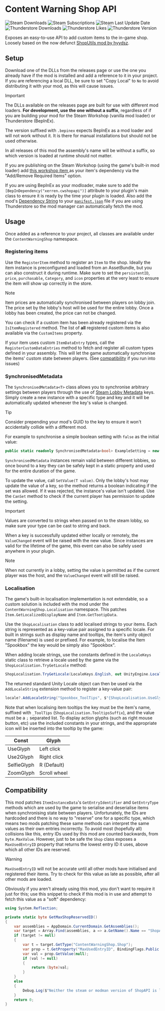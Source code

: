Content Warning Shop API
===

![Steam Downloads](https://img.shields.io/steam/downloads/3408837293?style=flat-square&logo=steam&label=Downloads&link=https%3A%2F%2Fsteamcommunity.com%2Fsharedfiles%2Ffiledetails%2F%3Fid%3D3408837293)
![Steam Subscriptions](https://img.shields.io/steam/subscriptions/3408837293?style=flat-square&logo=steam&label=Subscriptions&link=https%3A%2F%2Fsteamcommunity.com%2Fsharedfiles%2Ffiledetails%2F%3Fid%3D3408837293)
![Steam Last Update Date](https://img.shields.io/steam/update-date/3408837293?style=flat-square&logo=steam&label=Updated&link=https%3A%2F%2Fsteamcommunity.com%2Fsharedfiles%2Ffiledetails%2F%3Fid%3D3408837293)
![Thunderstore Downloads](https://img.shields.io/thunderstore/dt/Xerren/ShopAPI?style=flat-square&logo=thunderstore&label=Downloads&link=https%3A%2F%2Fthunderstore.io%2Fc%2Fcontent-warning%2Fp%2FXerren%2FShopAPI%2F)
![Thunderstore Likes](https://img.shields.io/thunderstore/likes/Xerren/ShopAPI?style=flat-square&logo=thunderstore&label=Likes&link=https%3A%2F%2Fthunderstore.io%2Fc%2Fcontent-warning%2Fp%2FXerren%2FShopAPI%2F)
![Thunderstore Version](https://img.shields.io/thunderstore/v/Xerren/ShopAPI?style=flat-square&logo=thunderstore&label=Version&link=https%3A%2F%2Fthunderstore.io%2Fc%2Fcontent-warning%2Fp%2FXerren%2FShopAPI%2F)

Exposes an easy-to-use API to add custom items to the in-game shop. Loosely based on the now defunct [ShopUtils mod by hyydsz](https://github.com/hyydsz/ContentWarningShopUtils).

## Setup

Download one of the DLLs from the releases page or use the one you already have if the mod is installed and add a reference to it in your project. If you are referencing a local DLL, be sure to set "Copy Local" to `No` to avoid distributing it with your mod, as this will cause issues.

> [!IMPORTANT]
> The DLLs available on the releases page are built for use with different mod loaders. **For development, use the one without a suffix**, regardless of if you are building your mod for the Steam Workshop (vanilla mod loader) or Thunderstore (BepInEx).
>
> The version suffixed with `.bepinex` expects BepInEx as a mod loader and will not work without it. It is there for manual installations but should not be used otherwise.
>
> In all releases of this mod the assembly's name will be without a suffix, so which version is loaded at runtime should not matter.

If you are publishing on the Steam Workshop (using the game's built-in mod loader) add [this workshop item ](https://steamcommunity.com/sharedfiles/filedetails/?id=3408837293) as your item's dependency via the "Add/Remove Required Items" option.

If you are using BepInEx as your modloader, make sure to add the `[BepInDependency("xerren.cwshopapi")]` attribute to your plugin's main class to ensure it is ready by the time your plugin is loaded. Also add the mod's [Dependency String](https://thunderstore.io/c/content-warning/p/Xerren/ShopAPI/) to your [`manifest.json`](https://thunderstore.io/c/content-warning/create/docs/) file if you are using Thunderstore so the mod manager can automatically fetch the mod.

## Usage

Once added as a reference to your project, all classes are available under the `ContentWarningShop` namespace. 

### Registering items

Use the `RegisterItem` method to register an `Item` to the shop. Ideally the item instance is preconfigured and loaded from an AssetBundle, but you can also construct it during runtime.
Make sure to set the `persistentID`, `price`, `purchasable`, `Category`, and `icon` properties at the very least to ensure the item will show up correctly in the store.

> [!NOTE]
> Item prices are automatically synchronised between players on lobby join. The price set by the lobby's host will be used for the entire lobby. Once a lobby has been created, the price can not be changed.

You can check if a custom item has been already registered via the `IsItemRegistered` method. The list of **all** registered custom items is also available via the `CustomItems` property.

If your item uses custom `ItemDataEntry` types, call the `RegisterCustomDataEntries` method to fetch and register all custom types defined in your assembly. This will let the game automatically synchronise the items' custom state between players. (See [compatibility](#compatibility) if you run into issues)

### SynchronisedMetadata

The `SynchronisedMetadata<T>` class allows you to synchronise arbitrary settings between players through the use of [Steam Lobby Metadata](https://partner.steamgames.com/doc/features/multiplayer/matchmaking#6) keys. Simply create a new instance with a specific type and key and it will be automatically updated whenever the key's value is changed.

> [!TIP]
> Consider prepending your mod's GUID to the key to ensure it won't accidentally collide with a different mod. 

For example to synchronise a simple boolean setting with `false` as the initial value:
```csharp
public static readonly SynchronisedMetadata<bool> ExampleSetting = new("ExampleSetting", false);
```
`SynchronisedMetadata` instances remain valid between different lobbies, so once bound to a key they can be safely kept in a static property and used for the entire duration of the game.

To update the value, call `SetValue(T value)`. Only the lobby's host may update the value of a key, so the method returns a boolean indicating if the set was allowed. If it was rejected, the instance's value isn't updated. Use the `CanSet` method to check if the current player has permission to update the setting.

> [!IMPORTANT]  
> Values are converted to strings when passed on to the steam lobby, so make sure your type can be cast to string and back.

When a key is successfully updated either locally or remotely, the `ValueChanged` event will be raised with the new value. Since instances are valid for the lifetime of the game, this event can also be safely used anywhere in your plugin.

> [!NOTE]
> When not currently in a lobby, setting the value is permitted as if the current player was the host, and the `ValueChanged` event will still be raised.

### Localisation

The game's built-in localisation implementation is not extendable, so a custom solution is included with the mod under the `ContentWarningShop.Localisation` namespace. This patches `Item.GetLocalizedDisplayName` and `Item.GetTootipData`.

Use the `ShopLocalisation` class to add localised strings to your items. Each string is represented as a key-value pair assigned to a specific locale. For built in strings such as display name and tooltips, the item's unity object name (filename) is used or prefixed. For example, to localise the Item "Spookbox" the key would be simply also "Spookbox".

When adding locale strings, use the constants defined in the `LocaleKeys` static class to retrieve a locale used by the game via the `ShopLocalisation.TryGetLocale` method:

```csharp
ShopLocalisation.TryGetLocale(LocaleKeys.English, out UnityEngine.Localization.Locale locale);
```

The returned standard Unity Locale object can then be used via the `AddLocaleString` extension method to register a key-value pair:

```csharp
locale?.AddLocaleString("Spookbox_ToolTips", $"{ShopLocalisation.UseGlyphString} Play;{ShopLocalisation.Use2GlyphString} Next Track");
```

Note that when localising item tooltips the key must be the item's name, suffixed with `_ToolTips` (`ShopLocalisation.TooltipsSuffix`), and the value must be a `;` separated list. To display action glyphs (such as right mouse button, etc) use the included constants in your strings, and the appropriate icon will be inserted into the tooltip by the game:

| Const | Glyph |
| -------- | ------- |
| UseGlyph | Left click |
| Use2Glyph | Right click |
| SelfieGlyph | R (Default) |
| ZoomGlyph | Scroll wheel |


## Compatibility

This mod patches `ItemInstanceData`'s `GetEntryIdentifier` and `GetEntryType` methods which are used by the game to serialise and deserialise items when synchronising state between players. Unfortunately, the IDs are hardcoded and there is no way to "reserve" one for a specific type, which means two mods patching these same methods can interpret the same values as their own entries incorrectly. To avoid most (hopefully all) collisions like this, entry IDs used by this mod are counted backwards, from `byte.MaxValue`. However, just to be safe the `Shop` class exposes a `MaxUsedEntryID` property that returns the lowest entry ID it uses, above which all other IDs are reserved.

> [!WARNING]  
> `MaxUsedEntryID` will not be accurate until all other mods have initialised and registered their items. Try to check for this value as late as possible, after all other mods are loaded.

Obviously if you aren't already using this mod, you don't want to require it just for this; use this snippet to check if this mod is in use and attempt to fetch this value as a "soft" dependency:

```csharp
using System.Reflection;

private static byte GetMaxShopReservedID() 
{
    var assemblies = AppDomain.CurrentDomain.GetAssemblies();
    var target = Array.Find(assemblies, a => a.GetName().Name == "ShopAPI");
    if (target != null)
    {
        var t = target.GetType("ContentWarningShop.Shop");
        var prop = t.GetProperty("MaxUsedEntryID", BindingFlags.Public | BindingFlags.Static);
        var val = prop.GetValue(null);
        if (val != null)
        {
            return (byte)val;
        }
    }
    else
    {
        Debug.Log($"Neither the steam or modman version of ShopAPI is loaded; assuming unaltered ItemInstanceData entry registry.");
    }
    return 0;
}
```